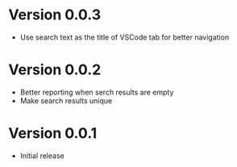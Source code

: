 
# Version 0.0.3

- Use search text as the title of VSCode tab for better navigation

# Version 0.0.2

- Better reporting when serch results are empty
- Make search results unique

# Version 0.0.1

- Initial release